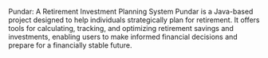 Pundar: A Retirement Investment Planning System
Pundar is a Java-based project designed to help individuals strategically plan for retirement. It offers tools for calculating, tracking, and optimizing retirement savings and investments, enabling users to make informed financial decisions and prepare for a financially stable future.
